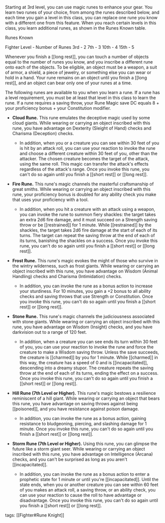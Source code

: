 Starting at 3rd level, you can use magic runes to enhance your gear. You learn two runes of your choice, from among the runes described below, and each time you gain a level in this class, you can replace one rune you know with a different one from this feature. When you reach certain levels in this class, you learn additional runes, as shown in the Runes Known table.

Runes Known

Fighter Level - Number of Runes
3rd - 2
7th - 3
10th - 4
15th - 5

Whenever you finish a [[long rest]], you can touch a number of objects equal to the number of runes you know, and you inscribe a different rune onto each of the objects. To be eligible, an object must be a weapon, a suit of armor, a shield, a piece of jewelry, or something else you can wear or hold in a hand. Your rune remains on an object until you finish a [[long rest]], and an object can bear only one of your runes at a time.

The following runes are available to you when you learn a rune. If a rune has a level requirement, you must be at least that level in this class to learn the rune. If a rune requires a saving throw, your Rune Magic save DC equals 8 + your proficiency bonus + your Constitution modifier.

-   **Cloud Rune.** This rune emulates the deceptive magic used by some cloud giants. While wearing or carrying an object inscribed with this rune, you have advantage on Dexterity (Sleight of Hand) checks and Charisma (Deception) checks.
    -   In addition, when you or a creature you can see within 30 feet of you is hit by an attack roll, you can use your reaction to invoke the rune and choose a different creature within 30 feet of you, other than the attacker. The chosen creature becomes the target of the attack, using the same roll. This magic can transfer the attack's effects regardless of the attack's range. Once you invoke this rune, you can't do so again until you finish a [[short rest]] or [[long rest]].

-   **Fire Rune.** This rune's magic channels the masterful craftsmanship of great smiths. While wearing or carrying an object inscribed with this rune, your proficiency bonus is doubled for any ability check you make that uses your proficiency with a tool.
    -   In addition, when you hit a creature with an attack using a weapon, you can invoke the rune to summon fiery shackles: the target takes an extra 2d6 fire damage, and it must succeed on a Strength saving throw or be [[restrained]] for 1 minute. While [[restrained]] by the shackles, the target takes 2d6 fire damage at the start of each of its turns. The target can repeat the saving throw at the end of each of its turns, banishing the shackles on a success. Once you invoke this rune, you can't do so again until you finish a [[short rest]] or [[long rest]].

-   **Frost Rune.** This rune's magic evokes the might of those who survive in the wintry wilderness, such as frost giants. While wearing or carrying an object inscribed with this rune, you have advantage on Wisdom (Animal Handling) checks and Charisma (Intimidation) checks.
    -   In addition, you can invoke the rune as a bonus action to increase your sturdiness. For 10 minutes, you gain a +2 bonus to all ability checks and saving throws that use Strength or Constitution. Once you invoke this rune, you can't do so again until you finish a [[short rest]] or [[long rest]].

-   **Stone Rune.** This rune's magic channels the judiciousness associated with stone giants. While wearing or carrying an object inscribed with this rune, you have advantage on Wisdom (Insight) checks, and you have darkvision out to a range of 120 feet.
    -   In addition, when a creature you can see ends its turn within 30 feet of you, you can use your reaction to invoke the rune and force the creature to make a Wisdom saving throw. Unless the save succeeds, the creature is [[charmed]] by you for 1 minute. While [[charmed]] in this way, the creature has a speed of 0 and is [[incapacitated]], descending into a dreamy stupor. The creature repeats the saving throw at the end of each of its turns, ending the effect on a success. Once you invoke this rune, you can't do so again until you finish a [[short rest]] or [[long rest]].

-   **Hill Rune (7th Level or Higher).** This rune's magic bestows a resilience reminiscent of a hill giant. While wearing or carrying an object that bears this rune, you have advantage on saving throws against being [[poisoned]], and you have resistance against poison damage.
    -   In addition, you can invoke the rune as a bonus action, gaining resistance to bludgeoning, piercing, and slashing damage for 1 minute. Once you invoke this rune, you can't do so again until you finish a [[short rest]] or [[long rest]].

-   **Storm Rune (7th Level or Higher).** Using this rune, you can glimpse the future like a storm giant seer. While wearing or carrying an object inscribed with this rune, you have advantage on Intelligence (Arcana) checks, and you can't be surprised as long as you aren't [[incapacitated]].
    -   In addition, you can invoke the rune as a bonus action to enter a prophetic state for 1 minute or until you're [[incapacitated]]. Until the state ends, when you or another creature you can see within 60 feet of you makes an attack roll, a saving throw, or an ability check, you can use your reaction to cause the roll to have advantage or disadvantage. Once you invoke this rune, you can't do so again until you finish a [[short rest]] or [[long rest]].

tags: [[Fighter#Rune Knight]]